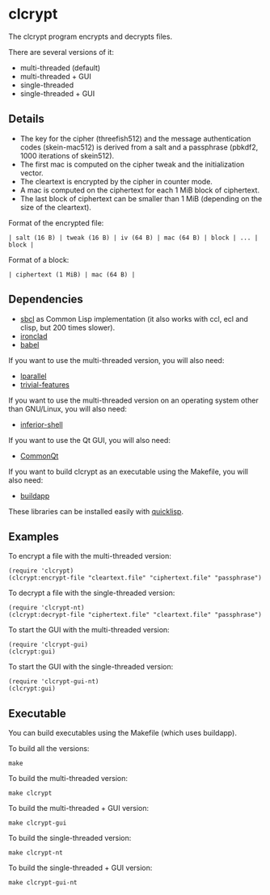 # clcrypt

The clcrypt program encrypts and decrypts files.

There are several versions of it:

* multi-threaded (default)
* multi-threaded + GUI
* single-threaded
* single-threaded + GUI

## Details

* The key for the cipher (threefish512) and the message authentication
codes (skein-mac512) is derived from a salt and a passphrase (pbkdf2, 1000
iterations of skein512).
* The first mac is computed on the cipher tweak and the initialization vector.
* The cleartext is encrypted by the cipher in counter mode.
* A mac is computed on the ciphertext for each 1 MiB block of ciphertext.
* The last block of ciphertext can be smaller than 1 MiB (depending on the
size of the cleartext).

Format of the encrypted file:

    | salt (16 B) | tweak (16 B) | iv (64 B) | mac (64 B) | block | ... | block |

Format of a block:

    | ciphertext (1 MiB) | mac (64 B) |

## Dependencies

* [sbcl](http://www.sbcl.org/) as Common Lisp implementation (it also works
with ccl, ecl and clisp, but 200 times slower).
* [ironclad](http://cliki.net/Ironclad)
* [babel](http://www.cliki.net/Babel)

If you want to use the multi-threaded version, you will also need:

* [lparallel](http://lparallel.org/)
* [trivial-features](http://www.cliki.net/trivial-features)

If you want to use the multi-threaded version on an operating system other than
GNU/Linux, you will also need:

* [inferior-shell](http://gitlab.common-lisp.net/qitab/inferior-shell)

If you want to use the Qt GUI, you will also need:

* [CommonQt](http://common-lisp.net/project/commonqt)

If you want to build clcrypt as an executable using the Makefile, you will
also need:

* [buildapp](http://www.cliki.net/Buildapp)

These libraries can be installed easily with [quicklisp](http://www.quicklisp.org).

## Examples

To encrypt a file with the multi-threaded version:

    (require 'clcrypt)
    (clcrypt:encrypt-file "cleartext.file" "ciphertext.file" "passphrase")

To decrypt a file with the single-threaded version:

    (require 'clcrypt-nt)
    (clcrypt:decrypt-file "ciphertext.file" "cleartext.file" "passphrase")

To start the GUI with the multi-threaded version:

    (require 'clcrypt-gui)
    (clcrypt:gui)

To start the GUI with the single-threaded version:

    (require 'clcrypt-gui-nt)
    (clcrypt:gui)

## Executable

You can build executables using the Makefile (which uses buildapp).

To build all the versions:

    make

To build the multi-threaded version:

    make clcrypt

To build the multi-threaded + GUI version:

    make clcrypt-gui

To build the single-threaded version:

    make clcrypt-nt

To build the single-threaded + GUI version:

    make clcrypt-gui-nt
